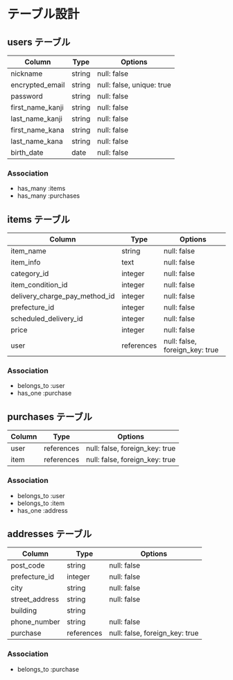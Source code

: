 # テーブル設計

## users テーブル

| Column           | Type   | Options                   |
| -----------------| ------ | --------------------------|
| nickname         | string | null: false               |
| encrypted_email  | string | null: false, unique: true |
| password         | string | null: false               |
| first_name_kanji | string | null: false               |
| last_name_kanji  | string | null: false               |
| first_name_kana  | string | null: false               |
| last_name_kana   | string | null: false               |
| birth_date       | date   | null: false               |
 
### Association

- has_many :items
- has_many :purchases

## items テーブル

| Column                        | Type       | Options                           |
| ------------------------------| ---------- | --------------------------------- |
| item_name                     | string     | null: false                       |
| item_info                     | text       | null: false                       |
| category_id                   | integer    | null: false                       |
| item_condition_id             | integer    | null: false                       |
| delivery_charge_pay_method_id | integer    | null: false                       |
| prefecture_id                 | integer    | null: false                       |
| scheduled_delivery_id         | integer    | null: false                       |
| price                         | integer    | null: false                       |
| user                          | references | null: false, foreign_key: true    |

### Association

- belongs_to :user
- has_one :purchase

## purchases テーブル

| Column    | Type       | Options                        |
| --------- | ---------- | ------------------------------ |
| user      | references | null: false, foreign_key: true |
| item      | references | null: false, foreign_key: true |

### Association

- belongs_to :user
- belongs_to :item
- has_one :address

## addresses テーブル

| Column         | Type       | Options                        |
| -------------- | ---------- | ------------------------------ |
| post_code      | string     | null: false                    |
| prefecture_id  | integer    | null: false                    |
| city           | string     | null: false                    |
| street_address | string     | null: false                    |
| building       | string     |                                |
| phone_number   | string     | null: false                    |
| purchase       | references | null: false, foreign_key: true |

### Association

- belongs_to :purchase
